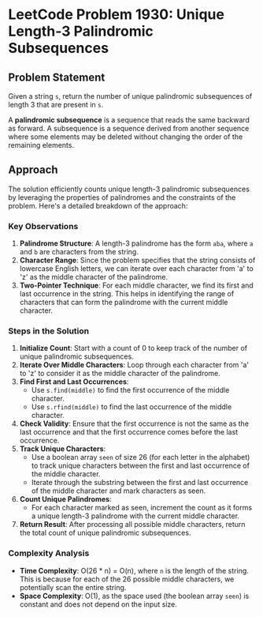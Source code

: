 # LeetCode Problem 1930: Unique Length-3 Palindromic Subsequences

## Problem Statement
Given a string `s`, return the number of unique palindromic subsequences of length 3 that are present in `s`.

A **palindromic subsequence** is a sequence that reads the same backward as forward. A subsequence is a sequence derived from another sequence where some elements may be deleted without changing the order of the remaining elements.

## Approach

The solution efficiently counts unique length-3 palindromic subsequences by leveraging the properties of palindromes and the constraints of the problem. Here's a detailed breakdown of the approach:

### Key Observations
1. **Palindrome Structure**: A length-3 palindrome has the form `aba`, where `a` and `b` are characters from the string.
2. **Character Range**: Since the problem specifies that the string consists of lowercase English letters, we can iterate over each character from 'a' to 'z' as the middle character of the palindrome.
3. **Two-Pointer Technique**: For each middle character, we find its first and last occurrence in the string. This helps in identifying the range of characters that can form the palindrome with the current middle character.

### Steps in the Solution
1. **Initialize Count**: Start with a count of 0 to keep track of the number of unique palindromic subsequences.
2. **Iterate Over Middle Characters**: Loop through each character from 'a' to 'z' to consider it as the middle character of the palindrome.
3. **Find First and Last Occurrences**:
   - Use `s.find(middle)` to find the first occurrence of the middle character.
   - Use `s.rfind(middle)` to find the last occurrence of the middle character.
4. **Check Validity**: Ensure that the first occurrence is not the same as the last occurrence and that the first occurrence comes before the last occurrence.
5. **Track Unique Characters**:
   - Use a boolean array `seen` of size 26 (for each letter in the alphabet) to track unique characters between the first and last occurrence of the middle character.
   - Iterate through the substring between the first and last occurrence of the middle character and mark characters as seen.
6. **Count Unique Palindromes**:
   - For each character marked as seen, increment the count as it forms a unique length-3 palindrome with the current middle character.
7. **Return Result**: After processing all possible middle characters, return the total count of unique palindromic subsequences.

### Complexity Analysis
- **Time Complexity**: O(26 * n) = O(n), where `n` is the length of the string. This is because for each of the 26 possible middle characters, we potentially scan the entire string.
- **Space Complexity**: O(1), as the space used (the boolean array `seen`) is constant and does not depend on the input size.
